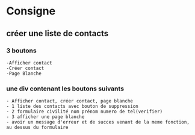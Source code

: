 # Consigne
## créer une liste de contacts
### 3 boutons
    -Afficher contact
    -Créer contact
    -Page Blanche

### une div contenant les boutons suivants
    - Afficher contact, créer contact, page blanche
    - 1 liste des contacts avec bouton de suppression
    - 2 formulaire civilité nom prénom numero de tel(verifier)
    - 3 afficher une page blanche
    - avoir un message d'erreur et de succes venant de la meme fonction, au dessus du formulaire
